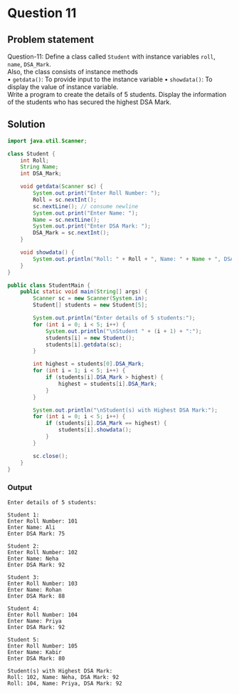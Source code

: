 # Question 11
## Problem statement
Question-11: 
Define a class called `Student` with instance variables `roll`, `name`, `DSA_Mark`.  
Also, the class consists of instance methods  
• `getdata()`: To provide input to the instance variable 
• `showdata()`: To display the value of instance variable.  
Write a program to create the details of 5 students. Display the information of the students who has secured the highest DSA Mark. 

## Solution
```java
import java.util.Scanner;

class Student {
    int Roll;
    String Name;
    int DSA_Mark;

    void getdata(Scanner sc) {
        System.out.print("Enter Roll Number: ");
        Roll = sc.nextInt();
        sc.nextLine(); // consume newline
        System.out.print("Enter Name: ");
        Name = sc.nextLine();
        System.out.print("Enter DSA Mark: ");
        DSA_Mark = sc.nextInt();
    }

    void showdata() {
        System.out.println("Roll: " + Roll + ", Name: " + Name + ", DSA Mark: " + DSA_Mark);
    }
}

public class StudentMain {
    public static void main(String[] args) {
        Scanner sc = new Scanner(System.in);
        Student[] students = new Student[5];

        System.out.println("Enter details of 5 students:");
        for (int i = 0; i < 5; i++) {
            System.out.println("\nStudent " + (i + 1) + ":");
            students[i] = new Student();
            students[i].getdata(sc);
        }

        int highest = students[0].DSA_Mark;
        for (int i = 1; i < 5; i++) {
            if (students[i].DSA_Mark > highest) {
                highest = students[i].DSA_Mark;
            }
        }

        System.out.println("\nStudent(s) with Highest DSA Mark:");
        for (int i = 0; i < 5; i++) {
            if (students[i].DSA_Mark == highest) {
                students[i].showdata();
            }
        }

        sc.close();
    }
}
```

### Output
```
Enter details of 5 students:

Student 1:
Enter Roll Number: 101
Enter Name: Ali
Enter DSA Mark: 75

Student 2:
Enter Roll Number: 102
Enter Name: Neha
Enter DSA Mark: 92

Student 3:
Enter Roll Number: 103
Enter Name: Rohan
Enter DSA Mark: 88

Student 4:
Enter Roll Number: 104
Enter Name: Priya
Enter DSA Mark: 92

Student 5:
Enter Roll Number: 105
Enter Name: Kabir
Enter DSA Mark: 80

Student(s) with Highest DSA Mark:
Roll: 102, Name: Neha, DSA Mark: 92
Roll: 104, Name: Priya, DSA Mark: 92
```
